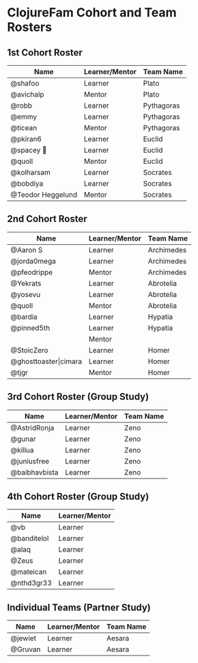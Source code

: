 # ClojureFam Cohort and Team Rosters

## 1st Cohort Roster
|Name|Learner/Mentor|Team Name|
|----|----|----|
|@shafoo|Learner|Plato|
|@avichalp|Mentor|Plato|
|@robb|Learner|Pythagoras|
|@emmy|Learner|Pythagoras|
|@ticean|Mentor|Pythagoras|
|@pkiran6|Learner|Euclid|
|@spacey 🌌|Learner|Euclid|
|@quoll|Mentor|Euclid|
|@kolharsam|Learner|Socrates|
|@bobdiya|Learner|Socrates|
|@Teodor Heggelund|Mentor|Socrates|

## 2nd Cohort Roster
|Name|Learner/Mentor|Team Name|
|----|----|----|
|@Aaron S|Learner|Archimedes
|@jorda0mega|Learner|Archimedes
|@pfeodrippe|Mentor|Archimedes
|@Yekrats|Learner|Abrotelia
|@yosevu|Learner|Abrotelia
|@quoll|Mentor|Abrotelia
|@bardia|Learner|Hypatia
|@pinned5th|Learner|Hypatia
||Mentor|
|@StoicZero|Learner|Homer
|@ghosttoaster\|cimara|Learner|Homer
|@tjgr|Mentor|Homer

## 3rd Cohort Roster (Group Study)
|Name|Learner/Mentor|Team Name
|----|----|----|
|@AstridRonja|Learner|Zeno
|@gunar|Learner|Zeno
|@killua|Learner|Zeno
|@juniusfree|Learner|Zeno
|@baibhavbista|Learner|Zeno

## 4th Cohort Roster (Group Study)
|Name|Learner/Mentor|
|----|----|
|@vb|Learner
|@banditelol|Learner
|@alaq|Learner
|@Zeus|Learner
|@mateican|Learner
|@nthd3gr33|Learner

## Individual Teams (Partner Study)
|Name|Learner/Mentor|Team Name
|----|----|----|
|@jewiet|Learner|Aesara
|@Gruvan|Learner|Aesara
